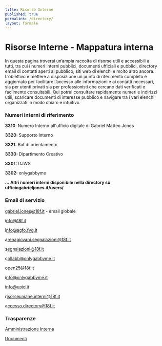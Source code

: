 ```yaml
---
title: Risorse Interne
published: true
permalink: /directory/
layout: formale
---
```

# R﻿isorse Interne - Mappatura interna

In questa pagina troverai un’ampia raccolta di risorse utili e accessibili a tutti, tra cui i numeri interni pubblici, documenti ufficiali e pubblici, directory email di contatti aperti al pubblico, siti web di elenchi e molto altro ancora. L’obiettivo è mettere a disposizione un punto di riferimento completo e aggiornato per facilitare l’accesso alle informazioni e ai contatti necessari, sia per utenti privati sia per professionisti che cercano dati verificati e facilmente consultabili. Qui potrai consultare rapidamente numeri e indirizzi utili, scaricare documenti di interesse pubblico e navigare tra i vari elenchi organizzati in modo chiaro e intuitivo.

### N﻿umeri interni di riferimento

**3﻿310**: Numero Interno all'ufficio digitale di Gabriel Matteo Jones

**3﻿320:** Supporto Interno

**3﻿321:** Bot di orientamento

**3﻿330:** Dipartimento Creativo

**3﻿301:** GJWS

**3﻿302:** onlygabbyme

**.﻿.. Altri numeri interni disponibile nella directory su ufficiogabrieljones.it/users/**

### Email di servizio

g﻿abriel.jones@18f.it - email globale

i﻿nfo@18f.it

i﻿nfo@agfo.fvg.it

a﻿renagiovani.segnalazioni@18f.it

s﻿egnalazioni@18f.it

c﻿ollabb@onlygabbyme.it

o﻿pen25@18f.it

i﻿nfo@onlygabbyme.it

i﻿nfo@upid.it

r﻿isorseumane.interni@18f.it

a﻿ccesso.directory@18f.it

### T﻿rasparenze[](/amministrazione/)

[Amministrazione Interna](/amministrazione/)

[D﻿ocumenti](https://gabrieljones.it/tag/)